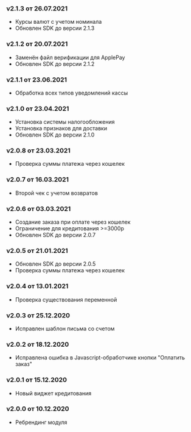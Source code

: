 ### v2.1.3 от 26.07.2021
* Курсы валют с учетом номинала
* Обновлен SDK до версии 2.1.3

### v2.1.2 от 20.07.2021
* Заменён файл верификации для ApplePay
* Обновлен SDK до версии 2.1.2

### v2.1.1 от 23.06.2021
* Обработка всех типов уведомлений кассы

### v2.1.0 от 23.04.2021
* Установка системы налогообложения
* Установка признаков для доставки
* Обновлен SDK до версии 2.1.0

### v2.0.8 от 23.03.2021
* Проверка суммы платежа через кошелек

### v2.0.7 от 16.03.2021
* Второй чек с учетом возвратов

### v2.0.6 от 03.03.2021
* Создание заказа при оплате через кошелек
* Ограничение для кредитования >=3000р
* Обновлен SDK до версии 2.0.7

### v2.0.5 от 21.01.2021
* Обновлен SDK до версии 2.0.5
* Проверка суммы платежа через кошелек

### v2.0.4 от 13.01.2021
* Проверка существования переменной

### v2.0.3 от 25.12.2020
* Исправлен шаблон письма со счетом

### v2.0.2 от 18.12.2020
* Исправлена ошибка в Javascript-обработчике кнопки "Оплатить заказ"

### v2.0.1 от 15.12.2020
* Новый виджет кредитования

### v2.0.0 от 10.12.2020
* Ребрендинг модуля
